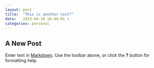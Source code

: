 ```yaml
---
layout: post
title:  "This is another test?"
date:   2023-04-20 16:44:01 +
categories: personal
---
```


## A New Post

Enter text in [Markdown](http://daringfireball.net/projects/markdown/). Use the toolbar above, or click the **?** button for formatting help.
